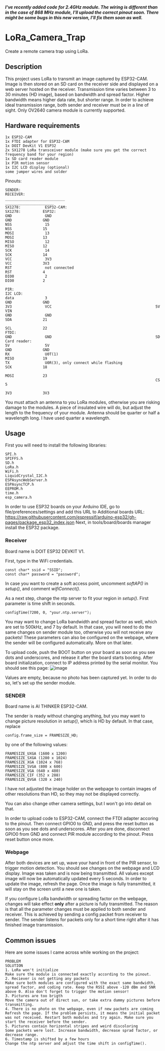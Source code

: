 ***I've recently added code for 2.4GHz module. The wiring is different than in the case of 868 MHz module, I'll upload the correct pinout soon. 
There might be some bugs in this new version, I'll fix them soon as well.***	

# LoRa_Camera_Trap
Create a remote camera trap using LoRa.
## Description
This project uses LoRa to transmit an image captured by ESP32-CAM. Image is then stored on an SD card on the receiver side and displayed on a web server hosted on the receiver. Transmission time varies between 3 to 30 minutes (HD image), based on bandwidth and spread factor. Higher bandwidth means higher data rate, but shorter range. In order to achieve ideal transmission range, both sender and receiver must be in a line of sight. Only OV2640 camera module is currently supported.
## Hardware requirements
```
1x ESP32-CAM
1x FTDI adapter for ESP32-CAM
1x DOIT DevKit V1 ESP32
2x SX1278 LoRa transceiver module (make sure you get the correct frequency band for your region)
1x SD card reader module
1x PIR motion sensor
1x I2C LCD display (optional)
some jumper wires and solder 
```
Pinouts:
```
SENDER:                                                             RECEIVER:
___________________________                                         ______________________
SX1278:           ESP32-CAM:                                        SX1278:          ESP32:
GND               GND                                               GND              GND
NSS               15                                                NSS              15
MOSI              13                                                MOSI             13
MISO              12                                                MISO             12
SCK               14                                                SCK              14
VCC               3V3                                               VCC              3V3
RST               not connected                                     RST              4
DIO0              2                                                 DIO0             2

PIR:                                                                I2C LCD:
data              3                                                 GND              GND
3V3               VCC                                               5V               VIN
GND               GND                                               SDA              21
                                                                    SCL              22
FTDI:                                                                    
GND               GND                                               SD Card reader:
5V                5V                                                GND              GND
RX                U0T(1)                                            MISO             19
TX                U0R(3), only connect while flashing               SCK              18
                                                                    MOSI             23
                                                                    CS               5
                                                                    3V3              3V3
```                                                               
You must attach an antenna to you LoRa modules, otherwise you are risking damage to the modules. A piece of insulated wire will do, but adjust the length to the frequency of your module. Antenna should be quarter or half a wavelength long. I have used quarter a wavelength.
## Usage
First you will need to install the following libraries:
```
SPI.h 
SPIFFS.h 
SD.h 
LoRa.h 
WiFi.h 
LiquidCrystal_I2C.h 
ESPAsyncWebServer.h 
ESPAsyncTCP.h 
EEPROM.h 
time.h 
esp_camera.h
```
In order to use ESP32 boards on your Arduino IDE, go to file/preferences/settings and add this URL to Additional boards URL: https://raw.githubusercontent.com/espressif/arduino-esp32/gh-pages/package_esp32_index.json
Next, in tools/board/boards manager install the ESP32 package.

### Receiver
Board name is DOIT ESP32 DEVKIT V1.

First, type in the WiFi credentials. 
```     
const char* ssid = "SSID";
const char* password = "password";
```     
In case you want to create a soft access point, uncomment *softAP()* in *setup()*, and comment *wifiConnect()*.

As a next step, change the ntp server to fit your region in *setup()*. First parameter is time shift in seconds.
```  
configTime(7200, 0, "your.ntp.server");
```  
You may want to change LoRa bandwidth and spread factor as well, which are set to 500kHz, and 7 by default. In that case, you will need to do the same changes on sender module too, otherwise you will not receive any packets! These parameters can also be configured on the webpage, where the sender will be configured automatically. More on that later. 

To upload code, push the BOOT button on your board as soon as you see dots and underscores, and release it after the board starts booting. After board initialization, connect to IP address printed by the serial monitor. You should see this page:
![image](https://user-images.githubusercontent.com/92330911/174888630-2c678a90-a134-433b-b4fb-0a8b3a27c649.png)

Values are empty, because no photo has been captured yet. In order to do so, let's set up the sender module.
### SENDER
Board name is AI THINKER ESP32-CAM. 

The sender is ready without changing anything, but you may want to change picture resolution in *setup()*, which is HD by default. In that case, replace
```
config.frame_size = FRAMESIZE_HD; 
```
by one of the following values:
```
FRAMESIZE_UXGA (1600 x 1200)
FRAMESIZE_SXGA (1280 x 1024)
FRAMESIZE_XGA (1024 x 768)
FRAMESIZE_SVGA (800 x 600)
FRAMESIZE_VGA (640 x 480)
FRAMESIZE_CIF (352 x 288)
FRAMESIZE_QVGA (320 x 240)
```  
I have not adjusted the image holder on the webpage to contain images of other resolutions than HD, so they may not be displayed correctly.

You can also change other camera settings, but I won't go into detail on that. 

In order to upload code to ESP32-CAM, connect the FTDI adapter accoring to the pinout. Then connect GPIO0 to GND, and press the reset button as soon as you see dots and underscores.
After you are done, disconnect GPIO0 from GND and connect PIR module according to the pinout. Press reset button once more. 

### Webpage
After both devices are set up, wave your hand in front of the PIR sensor, to trigger motion detection. You should see changes on the webpage and LCD display. Image was taken and is now being transmitted. All values except image will now be automatically updated every 5 seconds. In order to update the image, refresh the page. Once the image is fully transmitted, it will stay on the screen until a new one is taken. 

If you configure LoRa bandwidth or spreading factor on the webpage, changes will take effect **only** after a picture is fully transmitted. The reason is that all the parameter changes must be applied to both sender and receiver. This is achieved by sending a config packet from receiver to sender. The sender listens for packets only for a short time right after it has finished image transmission.

## Common issues
Here are some issues I came across while working on the project:
```
PROBLEM                                                               SOLUTION
1. LoRa won't initialize                                              Make sure the module is connected exactly according to the pinout.
2. Reciever is not getting any packets                                Make sure both modules are configured with the exact same bandwidth, spread factor, and coding rate. Keep the RSSI above -120 dBm and SNR above 0. Also don't forget to trigger the motion sensor!
3. Pictures are too brigth                                            Move the camera out of direct sun, or take extra dummy pictures before transmitting.
4. There is no photo on the webpage, even if new packets are coming   Refresh the page. If the problem persists, it means the initial packet was not received. Restart both modules and try again. Make sure you start the receiver before the sender.
5. Pictures contain horizontal stripes and weird discoloring          Some packets were lost. Increase bandwidth, decrease sprad factor, or decrease range. 
6. Timestamp is shifted by a few hours                                Change the ntp server and adjust the time shift in configTime().
```
